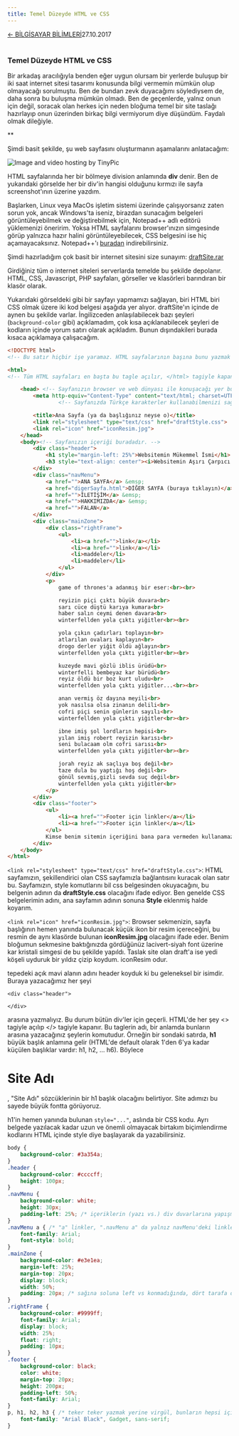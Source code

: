 ```yaml
---
title: Temel Düzeyde HTML ve CSS
---
```

<a href="../CSmain.html">&#8592; BİLGİSAYAR BİLİMLERİ</a><p2>27.10.2017</p2><br><br>
<html><head>
	<link rel="stylesheet" type="text/css" href="../markdownStyle.css">
	<link rel="icon" href="../coloricon.png">
	<link rel="stylesheet" href="../tomorrow-night.css">
	<script src="../highlight.pack.js"></script><script>hljs.initHighlightingOnLoad();</script>
</head></html>

### Temel Düzeyde HTML ve CSS

Bir arkadaş aracılığıyla benden eğer uygun olursam bir yerlerde buluşup bir iki saat internet sitesi tasarımı konusunda bilgi vermemin mümkün olup olmayacağı sorulmuştu. Ben de bundan zevk duyacağımı söylediysem de, daha sonra bu buluşma mümkün olmadı. Ben de geçenlerde, yalnız onun için değil, soracak olan herkes için neden bloğuma temel bir site taslağı hazırlayıp onun üzerinden birkaç bilgi vermiyorum diye düşündüm. Faydalı olmak dileğiyle.

**

Şimdi basit şekilde, şu web sayfasını oluşturmanın aşamalarını anlatacağım:

<img src="http://i68.tinypic.com/10wta2p.png" border="0" alt="Image and video hosting by TinyPic">

HTML sayfalarında her bir bölmeye division anlamında **div** denir. Ben de yukarıdaki görselde her bir div'in hangisi olduğunu kırmızı ile sayfa screenshot'ının üzerine yazdım.

Başlarken, Linux veya MacOs işletim sistemi üzerinde çalışıyorsanız zaten sorun yok, ancak Windows'ta iseniz, birazdan sunacağım belgeleri görüntüleyebilmek ve değiştirebilmek için, Notepad++ adlı editörü yüklemenizi öneririm. Yoksa HTML sayfalarını browser'ınızın simgesinde görüp yalnızca hazır halini görüntüleyebilecek, CSS belgesini ise hiç açamayacaksınız. Notepad++'ı [buradan](https://notepad-plus-plus.org/download/v7.5.1.html) indirebilirsiniz.

Şimdi hazırladığım çok basit bir internet sitesini size sunayım: [draftSite.rar](draftSite.rar)

Girdiğiniz tüm o internet siteleri serverlarda temelde bu şekilde depolanır. HTML, CSS, Javascript, PHP sayfaları, görseller ve klasörleri barındıran bir klasör olarak.

Yukarıdaki görseldeki gibi bir sayfayı yapmamızı sağlayan, biri HTML biri CSS olmak üzere iki kod belgesi aşağıda yer alıyor. draftSite'ın içinde de aynen bu şekilde varlar. İngilizceden anlaşılabilecek bazı şeyleri (`background-color` gibi) açıklamadım, çok kısa açıklanabilecek şeyleri de kodların içinde yorum satırı olarak açıkladım. Bunun dışındakileri burada kısaca açıklamaya çalışacağım.

```html
<!DOCTYPE html> 
<!-- Bu satır hiçbir işe yaramaz. HTML sayfalarının başına bunu yazmak gelenektir. -->

<html>
<!-- Tüm HTML sayfaları en başta bu tagle açılır, </html> tagiyle kapanır. -->

	<head> <!-- Sayfanızın browser ve web dünyası ile konuşacağı yer burasıdır. -->
		<meta http-equiv="Content-Type" content="text/html; charset=UTF-8"/>
                <!-- Sayfanızda Türkçe karakterler kullanabilmenizi sağlar. -->

		<title>Ana Sayfa (ya da başlığınız neyse o)</title>
		<link rel="stylesheet" type="text/css" href="draftStyle.css">
		<link rel="icon" href="iconResim.jpg">
	</head>
	<body><!-- Sayfanızın içeriği buradadır. -->
		<div class="header">
			<h1 style="margin-left: 25%">Websitemin Mükemmel İsmi</h1>
			<h3 style="text-align: center"><i>Websitemin Aşırı Çarpıcı Sloganı</i></h3>
		</div>
		<div class="navMenu">
			<a href="">ANA SAYFA</a> &emsp;
			<a href="digerSayfa.html">DİĞER SAYFA (buraya tıklayın)</a> &emsp;
			<a href="">İLETİŞİM</a> &emsp;
			<a href="">HAKKIMIZDA</a> &emsp;
			<a href="">FALAN</a>
		</div>
		<div class="mainZone">
			<div class="rightFrame">
				<ul>
					<li><a href="">link</a></li>
					<li><a href="">link</a></li>
					<li>maddeler</li>
					<li>maddeler</li>
				</ul>
			</div>
			<p>	
				game of thrones'a adanmış bir eser:<br><br>

				reyizin piçi çıktı büyük duvara<br>
				sarı cüce düştü karıya kumara<br>
				haber salın ceymi denen davara<br>
				winterfellden yola çıktı yiğitler<br><br>

				yola çıkın çadırları toplayın<br>
				atlarılan ovaları kaplayın<br>
				drogo derler yiğit öldü ağlayın<br>
				winterfellden yola çıktı yiğitler<br><br>

				kuzeyde mavi gözlü iblis ürüdü<br>
				winterfelli bembeyaz kar bürüdü<br>
				reyiz öldü bir boz kurt uludu<br>
				winterfellden yola çıktı yiğitler...<br><br>

				anan vermiş öz dayına meyili<br>
				yok nasılsa olsa zinanın delili<br>
				cofri piçi senin günlerin sayılı<br>
				winterfellden yola çıktı yiğitler<br><br>

				ibne imiş şol lordların hepisi<br>
				yılan imiş robert reyizin karısı<br>
				seni bulacaam olm cofri sarısı<br>
				winterfellden yola çıktı yiğitler<br><br>

				jorah reyiz ak saçlıya boş değil<br>
				taze dula bu yaptığı hoş değil<br>
				gönül sevmiş,gizli sevda suç değil<br>
				winterfellden yola çıktı yiğitler<br>
			</p>
		</div>
		<div class="footer">
			<ul>
				<li><a href="">Footer için linkler</a></li>
				<li><a href="">Footer için linkler</a></li>
			</ul>
			Kimse benim sitemin içeriğini bana para vermeden kullanamaz. Vesaire.
		</div>
	</body>
</html>
```

`<link rel="stylesheet" type="text/css" href="draftStyle.css">`: HTML sayfamızın, şekillendirici olan CSS sayfamızla bağlantısını kuracak olan satır bu. Sayfamızın, style komutlarını bil css belgesinden okuyacağını, bu belgenin adının da **draftStyle.css** olacağını ifade ediyor. Ben genelde CSS belgelerimin adını, ana sayfamın adının sonuna **Style** eklenmiş halde koyarım.

`<link rel="icon" href="iconResim.jpg">`: Browser sekmenizin, sayfa başlığının hemen yanında bulunacak küçük ikon bir resim içereceğini, bu resmin de aynı klasörde bulunan **iconResim.jpg** olacağını ifade eder. Benim bloğumun sekmesine baktığınızda gördüğünüz lacivert-siyah font üzerine kar kristali simgesi de bu şekilde yapıldı. Taslak site olan draft'a ise yedi köşeli uyduruk bir yıldız çizip koydum. iconResim odur.

tepedeki açık mavi alanın adını header koyduk ki bu geleneksel bir isimdir. Buraya yazacağımız her şeyi

```
<div class="header">

</div>
```

arasına yazmalıyız. Bu durum bütün div'ler için geçerli. HTML'de her şey <> tagiyle açılıp </> tagiyle kapanır. Bu taglerin adı, bir anlamda bunların arasına yazacağınız şeylerin komutudur.
Örneğin bir sondaki satırda, **h1** büyük başlık anlamına gelir (HTML'de default olarak 1'den 6'ya kadar küçülen başlıklar vardır: h1, h2, ... h6). Böylece <h1>Site Adı</h1>, "Site Adı" sözcüklerinin bir h1 başlık olacağını belirtiyor. Site adımızı bu sayede büyük fontta görüyoruz.

h1'in hemen yanında bulunan `style="..."`, aslında bir CSS kodu. Ayrı belgede yazılacak kadar uzun ve önemli olmayacak birtakım biçimlendirme kodlarını HTML içinde style diye başlayarak da yazabilirsiniz.

```css
body {
	background-color: #3a354a;
}
.header {
	background-color: #ccccff;
	height: 100px;
}
.navMenu {
	background-color: white;
	height: 30px;
	padding-left: 25%; /* içeriklerin (yazı vs.) div duvarlarına yapışmamasını sağlar. */
}
.navMenu a { /* "a" linkler, ".navMenu a" da yalnız navMenu'deki linkler anlamına gelir. */
	font-family: Arial;
	font-style: bold; 
}
.mainZone {
	background-color: #e3e1ea;
	margin-left: 25%; 
	margin-top: 20px;
	display: block;
	width: 50%; 
	padding: 20px; /* sağına soluna left vs konmadığında, dört tarafa da boşluk bırakır.*/
}
.rightFrame {
	background-color: #9999ff;
	font-family: Arial;
	display: block;
	width: 25%;
	float: right;
	padding: 10px;
}
.footer {
	background-color: black;
	color: white;
	margin-top: 20px;
	height: 200px;
	padding-left: 50%;
	font-family: Arial;
}
p, h1, h2, h3 { /* teker teker yazmak yerine virgül, bunların hepsi için geçerli anlamında. */
	font-family: "Arial Black", Gadget, sans-serif;
}
```
<br>